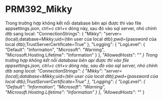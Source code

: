 # PRM392_Mikky
Trong trường hợp không kết nối database bên api được thì vào file appsettings.json, ctrl+c ctrl+v dòng này, sau đó vào sql server, nhó chỉnh dtb sang local:
  "ConnectionStrings": {
    "Mikky": "server=(local);database=Mikky;uid={tên user của local dtb};pwd={password của local dtb};TrustServerCertificate=True"
  },
  "Logging": {
    "LogLevel": {
      "Default": "Information",
      "Microsoft": "Warning",
      "Microsoft.Hosting.Lifetime": "Information"
    }
  },
  "AllowedHosts": "*"
}
Trong trường hợp không kết nối database bên api được thì vào file appsettings.json, ctrl+c ctrl+v dòng này, sau đó vào sql server, nhó chỉnh dtb sang local:
  "ConnectionStrings": {
    "Mikky": "server=(local);database=Mikky;uid={tên user của local dtb};pwd={password của local dtb};TrustServerCertificate=True"
  },
  "Logging": {
    "LogLevel": {
      "Default": "Information",
      "Microsoft": "Warning",
      "Microsoft.Hosting.Lifetime": "Information"
    }
  },
  "AllowedHosts": "*"
}

